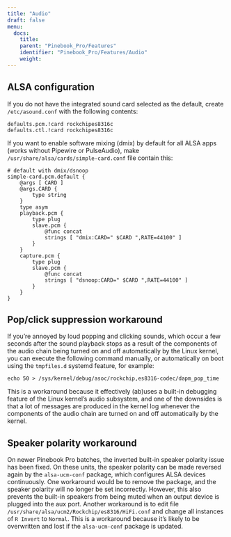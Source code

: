 ```yaml
---
title: "Audio"
draft: false
menu:
  docs:
    title:
    parent: "Pinebook_Pro/Features"
    identifier: "Pinebook_Pro/Features/Audio"
    weight: 
---
```


## ALSA configuration

If you do not have the integrated sound card selected as the default, create `/etc/asound.conf` with the following contents:

```
defaults.pcm.!card rockchipes8316c
defaults.ctl.!card rockchipes8316c
```

If you want to enable software mixing (dmix) by default for all ALSA apps (works without Pipewire or PulseAudio), make `/usr/share/alsa/cards/simple-card.conf` file contain this:

```
# default with dmix/dsnoop
simple-card.pcm.default {
	@args [ CARD ]
	@args.CARD {
		type string
	}
	type asym
	playback.pcm {
		type plug
		slave.pcm {
			@func concat
			strings [ "dmix:CARD=" $CARD ",RATE=44100" ]
		}
	}
	capture.pcm {
		type plug
		slave.pcm {
			@func concat
			strings [ "dsnoop:CARD=" $CARD ",RATE=44100" ]
		}
	}
}
```

## Pop/click suppression workaround

If you’re annoyed by loud popping and clicking sounds, which occur a few seconds after the sound playback stops as a result of the components of the audio chain being turned on and off automatically by the Linux kernel, you can execute the following command manually, or automatically on boot using the `tmpfiles.d` systemd feature, for example:

```
echo 50 > /sys/kernel/debug/asoc/rockchip,es8316-codec/dapm_pop_time
```

This is a workaround because it effectively (ab)uses a built-in debugging feature of the Linux kernel’s audio subsystem, and one of the downsides is that a lot of messages are produced in the kernel log whenever the components of the audio chain are turned on and off automatically by the kernel.

## Speaker polarity workaround

On newer Pinebook Pro batches, the inverted built-in speaker polarity issue has been fixed. On these units, the speaker polarity can be made reversed again by the `alsa-ucm-conf` package, which configures ALSA devices continuously. One workaround would be to remove the package, and the speaker polarity will no longer be set incorrectly. However, this also prevents the built-in speakers from being muted when an output device is plugged into the aux port.
Another workaround is to edit file `/usr/share/alsa/ucm2/Rockchip/es8316/HiFi.conf` and change all instances of `R Invert` to `Normal`. This is a workaround because it’s likely to be overwritten and lost if the `alsa-ucm-conf` package is updated.

